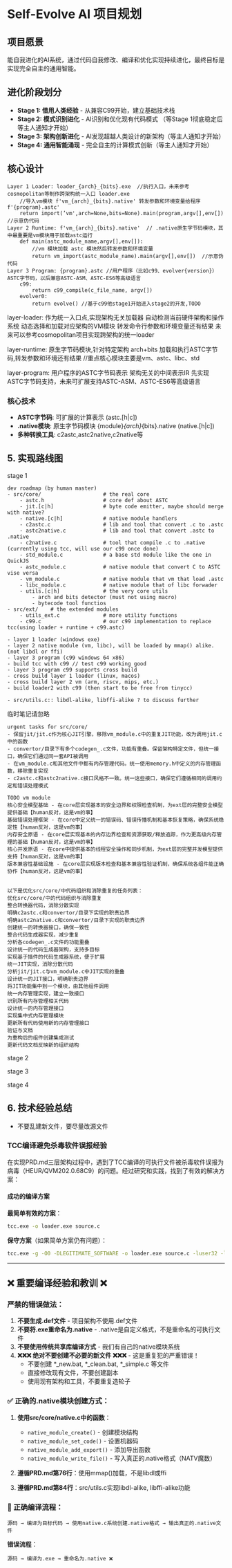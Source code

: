 # Self-Evolve AI 项目规划

## 项目愿景

能自我进化的AI系统，通过代码自我修改、编译和优化实现持续进化，最终目标是实现完全自主的通用智能。

## 进化阶段划分
- **Stage 1: 借用人类经验** - 从兼容C99开始，建立基础技术栈
- **Stage 2: 模式识别进化** - AI识别和优化现有代码模式 （等Stage 1彻底稳定后等主人通知才开始）
- **Stage 3: 架构创新进化** - AI发现超越人类设计的新架构（等主人通知才开始）
- **Stage 4: 通用智能涌现** - 完全自主的计算模式创新（等主人通知才开始）

## 核心设计

```
Layer 1 Loader: loader_{arch}_{bits}.exe  //执行入口，未来参考cosmopolitan等制作跨架构统一入口 loader.exe
    //导入vm模块 f'vm_{arch}_{bits}.native' 转发参数和环境变量给程序f'{program}.astc'
    return import(’vm',arch=None,bits=None).main(program,argv[],env[]) //示意伪代码
Layer 2 Runtime: f'vm_{arch}_{bits}.native'  // .native原生字节码模块，其中最重要是vm模块用于加载astc运行
    def main(astc_module_name,argv[],env[]):  
        //vm 模块加载 astc 模块然后转发参数和环境变量
        return vm_import(astc_module_name).main(argv[],env[])  //示意伪代码
Layer 3 Program: {program}.astc //用户程序（比如c99、evolver{version}）ASTC字节码，以后兼容ASTC-ASM、ASTC-ES6等高级语言
    c99:
        return c99_compile(c_file_name, argv[])
    evolver0:
        return evolve() //基于c99他stage1开始进入stage2的开发,TODO
```

layer-loader:
作为统一入口点,实现架构无关加载器
自动检测当前硬件架构和操作系统
动态选择和加载对应架构的VM模块
转发命令行参数和环境变量还有结果
未来可以参考cosmopolitan项目实现跨架构的统一loader

layer-runtime:
原生字节码模块,针对特定架构 arch+bits
加载和执行ASTC字节码,转发参数和环境还有结果
//重点核心模块主要是vm、astc、libc、std

layer-program:
用户程序的ASTC字节码表示
架构无关的中间表示IR
先实现ASTC字节码支持，未来可扩展支持ASTC-ASM、ASTC-ES6等高级语言

### 核心技术
- **ASTC字节码**: 可扩展的计算表示 (astc.[h|c])
- **.native模块**: 原生字节码模块 {module}_{arch}_{bits}.native (native.[h|c])
- **多种转换工具**: c2astc,astc2native,c2native等

## 5. 实现路线图
stage 1
```
dev roadmap (by human master)
- src/core/                    # the real core
    - astc.h                   # core def about ASTC
    - jit.[c|h]                # byte code emitter, maybe should merge with native?
    - native.[c|h]             # native module handlers
    - c2astc.c                 # lib and tool that convert .c to .astc
    - astc2native.c            # lib and tool that convert .astc to .native
    - c2native.c               # tool that compile .c to .native (currently using tcc, will use our c99 once done)
    - std_module.c             # a base std module like the one in QuickJS
    - astc_module.c            # native module that convert C to ASTC vise versa
    - vm_module.c              # native module that vm that load .astc
    - libc_module.c            # native module that of libc forwader 
    - utils.[c|h]              # the very core utils
        - arch and bits detector (must not using macro)
        - bytecode tool functios 
- src/ext/    # the extended modules
    - utils_ext.c              # more utility functions
    - c99.c                    # our c99 implementation to replace tcc(using loader + runtime + c99.astc)

- layer 1 loader (windows exe)
- layer 2 native module (vm, libc), will be loaded by mmap() alike. (not libdl or ffi)
- layer 3 program (c99 windows 64 x86)
- build tcc with c99 // test c99 working good
- layer 3 program c99 supports cross build
- cross build layer 1 loader (linux, macos)
- cross build layer 2 vm (arm, riscv, mips, etc.)
- build loader2 with c99 (then start to be free from tinycc)

- src/utils.c:: libdl-alike, libffi-alike ? to discuss further
```

临时笔记请忽略
```
urgent tasks for src/core/
- 保留jit/jit.c作为核心JIT引擎，移除vm_module.c中的重复JIT功能，改为调用jit.c中的函数
- convertor/目录下有多个codegen_.c文件，功能有重叠。保留架构特定文件，但统一接口，确保它们通过同一套API被调用
- 在vm_module.c和其他文件中都有内存管理代码。统一使用memory.h中定义的内存管理函数，移除重复实现
- c2astc.c和astc2native.c接口风格不一致。统一这些接口，确保它们遵循相同的调用约定和错误处理模式

TODO vm module
核心安全模型基础 - 在core层实现基本的安全边界和权限检查机制，为ext层的完整安全模型提供基础【human反对，这是vm的事】
基础错误处理框架 - 在core中定义统一的错误码、错误传播机制和基本恢复策略，确保系统稳定性【human反对，这是vm的事】
内存安全原语 - 在core层实现基本的内存边界检查和资源获取/释放追踪，作为更高级内存管理的基础【human反对，这是vm的事】
核心并发原语 - 在core中提供基本的线程安全操作和同步机制，为ext层的完整并发模型提供支持【human反对，这是vm的事】
版本兼容性基础设施 - 在core层实现版本检查和基本兼容性验证机制，确保系统各组件能正确协作【human反对，这是vm的事】


以下是优化src/core/中代码组织和消除重复的任务列表：
优化src/core/中的代码组织与消除重复
整合转换器代码，消除分散实现
明确c2astc.c和convertor/目录下实现的职责边界
明确astc2native.c和convertor/目录下实现的职责边界
创建统一的转换器接口，确保一致性
整合代码生成器实现，减少重复
分析各codegen_.c文件的功能重叠
设计统一的代码生成器架构，支持多目标
实现基于插件的代码生成器系统，便于扩展
统一JIT实现，消除分散代码
分析jit/jit.c与vm_module.c中JIT实现的重叠
设计统一的JIT接口，明确职责边界
将JIT功能集中到一个模块，由其他组件调用
统一内存管理实现，建立一致接口
识别所有内存管理相关代码
设计统一的内存管理接口
实现集中式内存管理模块
更新所有代码使用新的内存管理接口
验证与文档
为重构后的组件创建集成测试
更新代码文档反映新的组织结构
```

stage 2

stage 3

stage 4

## 6. 技术经验总结

- 不要乱建新文件，要尽量改源文件

### TCC编译避免杀毒软件误报经验

在实现PRD.md三层架构过程中，遇到了TCC编译的可执行文件被杀毒软件误报为病毒（HEUR/QVM202.0.68C9）的问题。经过研究和实践，找到了有效的解决方案：

#### 成功的编译方案

**最简单有效的方案**：
```bash
tcc.exe -o loader.exe source.c
```

**保守方案**（如果简单方案仍有问题）：
```bash
tcc.exe -g -O0 -DLEGITIMATE_SOFTWARE -o loader.exe source.c -luser32 -lkernel32 -ladvapi32
```

---

## ❌ 重要编译经验和教训 ❌

### 严禁的错误做法：
1. **不要生成.def文件** - 项目架构不使用.def文件
2. **不要将.exe重命名为.native** - .native是自定义格式，不是重命名的可执行文件
3. **不要使用传统共享库编译方式** - 我们有自己的native模块系统
4. **❌❌❌ 绝对不要创建不必要的新文件 ❌❌❌** - 这是重复犯的严重错误！
   - 不要创建 *_new.bat, *_clean.bat, *_simple.c 等文件
   - 直接修改现有文件，不要创建副本
   - 使用现有架构和工具，不要重复造轮子

### ✅ 正确的.native模块创建方式：
1. **使用src/core/native.c中的函数**：
   - `native_module_create()` - 创建模块结构
   - `native_module_set_code()` - 设置机器码
   - `native_module_add_export()` - 添加导出函数
   - `native_module_write_file()` - 写入真正的.native格式（NATV魔数）

2. **遵循PRD.md第76行**：使用mmap()加载，不是libdl或ffi
3. **遵循PRD.md第84行**：src/utils.c实现libdl-alike, libffi-alike功能

### 🎯 正确编译流程：
```
源码 → 编译为目标代码 → 使用native.c系统创建.native格式 → 输出真正的.native文件
```

**错误流程**：
```
源码 → 编译为.exe → 重命名为.native ❌
```
